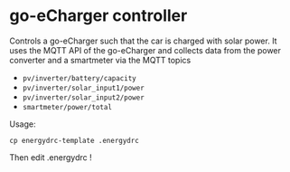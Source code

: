 # go-eCharger controller

Controls a go-eCharger such that the car is charged with solar power. It uses
the MQTT API of the go-eCharger and collects data from the power converter and
a smartmeter via the MQTT topics

- `pv/inverter/battery/capacity`
- `pv/inverter/solar_input1/power`
- `pv/inverter/solar_input2/power`
- `smartmeter/power/total`

Usage:
```
cp energydrc-template .energydrc
```
Then edit .energydrc !
